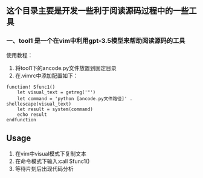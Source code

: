 ## 这个目录主要是开发一些利于阅读源码过程中的一些工具
### 一、tool1 是一个在vim中利用gpt-3.5模型来帮助阅读源码的工具
使用教程：
1. 将tool1下的ancode.py文件放置到固定目录
2. 在.vimrc中添加配置如下：
```viml
function! Sfunc1()
	let visual_text = getreg('"')
	let command = 'python [ancode.py文件路径]' . shellescape(visual_text)
	let result = system(command)
	echo result
endfunction
`````
## Usage
1. 在vim中visual模式下复制文本
2. 在命令模式下输入:call Sfunc1()
3. 等待片刻后出现代码分析
